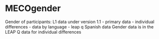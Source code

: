 # MECOgender
Gender of participants: L1 data under version 1.1 - primary data - individual differences - data by language - leap q Spanish data
Gender data is in the LEAP Q data for individual differences
